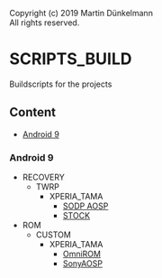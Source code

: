 Copyright (c) 2019 Martin Dünkelmann  
All rights reserved.

# SCRIPTS_BUILD
Buildscripts for the projects

## Content
- [ Android 9 ](#android-9)

### Android 9
- RECOVERY
  - TWRP
    - XPERIA_TAMA
      - [SODP AOSP](RECOVERY/TWRP/XPERIA_TAMA/SODP/9/README.md)
      - [STOCK](RECOVERY/TWRP/XPERIA_TAMA/STOCK/9/README.md)
- ROM
  - CUSTOM
    - XPERIA_TAMA
      - [OmniROM](ROM/CUSTOM/XPERIA_TAMA/OmniROM/9/README.md)
      - [SonyAOSP](ROM/CUSTOM/XPERIA_TAMA/SonyAOSP/9/README.md)
